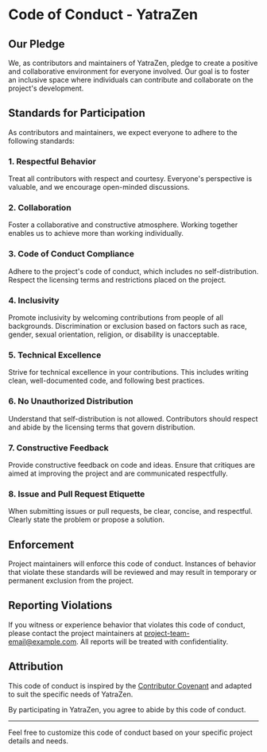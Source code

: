 
# Code of Conduct - YatraZen

## Our Pledge

We, as contributors and maintainers of YatraZen, pledge to create a positive and collaborative environment for everyone involved. Our goal is to foster an inclusive space where individuals can contribute and collaborate on the project's development.

## Standards for Participation

As contributors and maintainers, we expect everyone to adhere to the following standards:

### 1. Respectful Behavior

Treat all contributors with respect and courtesy. Everyone's perspective is valuable, and we encourage open-minded discussions.

### 2. Collaboration

Foster a collaborative and constructive atmosphere. Working together enables us to achieve more than working individually.

### 3. Code of Conduct Compliance

Adhere to the project's code of conduct, which includes no self-distribution. Respect the licensing terms and restrictions placed on the project.

### 4. Inclusivity

Promote inclusivity by welcoming contributions from people of all backgrounds. Discrimination or exclusion based on factors such as race, gender, sexual orientation, religion, or disability is unacceptable.

### 5. Technical Excellence

Strive for technical excellence in your contributions. This includes writing clean, well-documented code, and following best practices.

### 6. No Unauthorized Distribution

Understand that self-distribution is not allowed. Contributors should respect and abide by the licensing terms that govern distribution.

### 7. Constructive Feedback

Provide constructive feedback on code and ideas. Ensure that critiques are aimed at improving the project and are communicated respectfully.

### 8. Issue and Pull Request Etiquette

When submitting issues or pull requests, be clear, concise, and respectful. Clearly state the problem or propose a solution.

## Enforcement

Project maintainers will enforce this code of conduct. Instances of behavior that violate these standards will be reviewed and may result in temporary or permanent exclusion from the project.

## Reporting Violations

If you witness or experience behavior that violates this code of conduct, please contact the project maintainers at [project-team-email@example.com](mailto:rudr26@proton.me). All reports will be treated with confidentiality.

## Attribution

This code of conduct is inspired by the [Contributor Covenant](https://www.contributor-covenant.org/version/2/0/code_of_conduct.html) and adapted to suit the specific needs of YatraZen.

By participating in YatraZen, you agree to abide by this code of conduct.

--- 

Feel free to customize this code of conduct based on your specific project details and needs.
